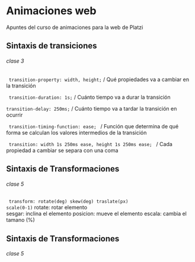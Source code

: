 # Animaciones web
Apuntes del curso de animaciones para la web de Platzi

## Sintaxis de transiciones
###### clase 3


 <code> transition-property: width, height;</code> / Qué propiedades va a cambiar en la transición
 

<code> transition-duration: 1s;</code> / Cuánto tiempo va a durar la transición


<code>transition-delay: 250ms;</code> / Cuánto tiempo va a tardar la transición en ocurrir


<code> transition-timing-function: ease; </code> / Función que determina de qué forma se calculan los valores intermedios de la transición

<code> transition: width 1s 250ms ease, height 1s 250ms ease; </code> / Cada propiedad a cambiar se separa con una coma


## Sintaxis de Transformaciones
###### clase 5


 <code> transform: rotate(deg) skew(deg) traslate(px) scale(0-1)</code> 
 rotate: rotar elemento    
 sesgar: inclina el elemento
 posicion: mueve el elemento
 escala: cambia el tamano (%)
 
 
 ## Sintaxis de Transformaciones
###### clase 5
